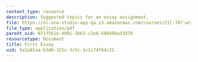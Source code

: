 ```yaml
---
content_type: resource
description: Suggested topics for an essay assignment.
file: https://ol-ocw-studio-app-qa.s3.amazonaws.com/courses/21l-707-writing-early-american-lives-gender-race-nation-faith-fall-2005/3a1a81aab3d6321c3c5c1c2c74f84c22_firstessay21l707.pdf
file_type: application/pdf
parent_uid: 071f561e-4081-2b63-c2e6-50949ba33878
resourcetype: Document
title: First Essay
uid: 3a1a81aa-b3d6-321c-3c5c-1c2c74f84c22
---
```

